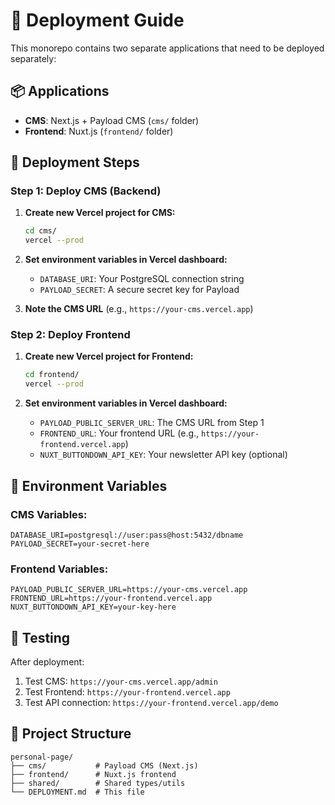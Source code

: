 # 🚀 Deployment Guide

This monorepo contains two separate applications that need to be deployed separately:

## 📦 Applications
- **CMS**: Next.js + Payload CMS (`cms/` folder)
- **Frontend**: Nuxt.js (`frontend/` folder)

## 🎯 Deployment Steps

### Step 1: Deploy CMS (Backend)

1. **Create new Vercel project for CMS:**
   ```bash
   cd cms/
   vercel --prod
   ```

2. **Set environment variables in Vercel dashboard:**
   - `DATABASE_URI`: Your PostgreSQL connection string
   - `PAYLOAD_SECRET`: A secure secret key for Payload

3. **Note the CMS URL** (e.g., `https://your-cms.vercel.app`)

### Step 2: Deploy Frontend

1. **Create new Vercel project for Frontend:**
   ```bash
   cd frontend/
   vercel --prod
   ```

2. **Set environment variables in Vercel dashboard:**
   - `PAYLOAD_PUBLIC_SERVER_URL`: The CMS URL from Step 1
   - `FRONTEND_URL`: Your frontend URL (e.g., `https://your-frontend.vercel.app`)
   - `NUXT_BUTTONDOWN_API_KEY`: Your newsletter API key (optional)

## 🔧 Environment Variables

### CMS Variables:
```
DATABASE_URI=postgresql://user:pass@host:5432/dbname
PAYLOAD_SECRET=your-secret-here
```

### Frontend Variables:
```
PAYLOAD_PUBLIC_SERVER_URL=https://your-cms.vercel.app
FRONTEND_URL=https://your-frontend.vercel.app
NUXT_BUTTONDOWN_API_KEY=your-key-here
```

## 🧪 Testing

After deployment:
1. Test CMS: `https://your-cms.vercel.app/admin`
2. Test Frontend: `https://your-frontend.vercel.app`
3. Test API connection: `https://your-frontend.vercel.app/demo`

## 📁 Project Structure
```
personal-page/
├── cms/           # Payload CMS (Next.js)
├── frontend/      # Nuxt.js frontend
├── shared/        # Shared types/utils
└── DEPLOYMENT.md  # This file
``` 